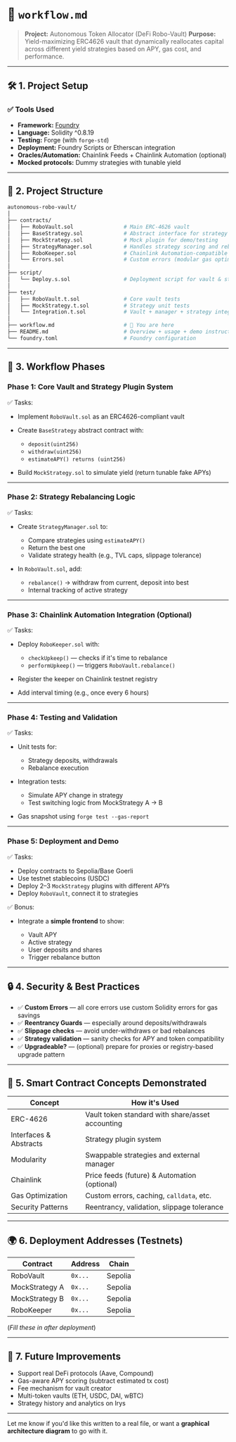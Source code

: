 # 📄 `workflow.md`

> **Project:** Autonomous Token Allocator (DeFi Robo-Vault)
> **Purpose:** Yield-maximizing ERC4626 vault that dynamically reallocates capital across different yield strategies based on APY, gas cost, and performance.

---

## 🛠️ 1. Project Setup

### ✅ Tools Used

* **Framework:** [Foundry](https://book.getfoundry.sh/)
* **Language:** Solidity ^0.8.19
* **Testing:** Forge (with `forge-std`)
* **Deployment:** Foundry Scripts or Etherscan integration
* **Oracles/Automation:** Chainlink Feeds + Chainlink Automation (optional)
* **Mocked protocols:** Dummy strategies with tunable yield

---

## 📂 2. Project Structure

```bash
autonomous-robo-vault/
│
├── contracts/
│   ├── RoboVault.sol                # Main ERC-4626 vault
│   ├── BaseStrategy.sol             # Abstract interface for strategy plugins
│   ├── MockStrategy.sol             # Mock plugin for demo/testing
│   ├── StrategyManager.sol          # Handles strategy scoring and rebalancing
│   ├── RoboKeeper.sol               # Chainlink Automation-compatible rebalancer
│   └── Errors.sol                   # Custom errors (modular gas optimization)
│
├── script/
│   └── Deploy.s.sol                 # Deployment script for vault & strategies
│
├── test/
│   ├── RoboVault.t.sol              # Core vault tests
│   ├── MockStrategy.t.sol           # Strategy unit tests
│   └── Integration.t.sol            # Vault + manager + strategy integration tests
│
├── workflow.md                      # 🚀 You are here
├── README.md                        # Overview + usage + demo instructions
└── foundry.toml                     # Foundry configuration
```

---

## 🔁 3. Workflow Phases

### Phase 1: Core Vault and Strategy Plugin System

✅ Tasks:

* Implement `RoboVault.sol` as an ERC4626-compliant vault
* Create `BaseStrategy` abstract contract with:

  * `deposit(uint256)`
  * `withdraw(uint256)`
  * `estimateAPY() returns (uint256)`
* Build `MockStrategy.sol` to simulate yield (return tunable fake APYs)

---

### Phase 2: Strategy Rebalancing Logic

✅ Tasks:

* Create `StrategyManager.sol` to:

  * Compare strategies using `estimateAPY()`
  * Return the best one
  * Validate strategy health (e.g., TVL caps, slippage tolerance)
* In `RoboVault.sol`, add:

  * `rebalance()` → withdraw from current, deposit into best
  * Internal tracking of active strategy

---

### Phase 3: Chainlink Automation Integration (Optional)

✅ Tasks:

* Deploy `RoboKeeper.sol` with:

  * `checkUpkeep()` — checks if it's time to rebalance
  * `performUpkeep()` — triggers `RoboVault.rebalance()`
* Register the keeper on Chainlink testnet registry
* Add interval timing (e.g., once every 6 hours)

---

### Phase 4: Testing and Validation

✅ Tasks:

* Unit tests for:

  * Strategy deposits, withdrawals
  * Rebalance execution
* Integration tests:

  * Simulate APY change in strategy
  * Test switching logic from MockStrategy A → B
* Gas snapshot using `forge test --gas-report`

---

### Phase 5: Deployment and Demo

✅ Tasks:

* Deploy contracts to Sepolia/Base Goerli
* Use testnet stablecoins (USDC)
* Deploy 2–3 `MockStrategy` plugins with different APYs
* Deploy `RoboVault`, connect it to strategies

✅ Bonus:

* Integrate a **simple frontend** to show:

  * Vault APY
  * Active strategy
  * User deposits and shares
  * Trigger rebalance button

---

## 🔒 4. Security & Best Practices

* ✅ **Custom Errors** — all core errors use custom Solidity errors for gas savings
* ✅ **Reentrancy Guards** — especially around deposits/withdrawals
* ✅ **Slippage checks** — avoid under-withdraws or bad rebalances
* ✅ **Strategy validation** — sanity checks for APY and token compatibility
* ✅ **Upgradeable?** — (optional) prepare for proxies or registry-based upgrade pattern

---

## 🧠 5. Smart Contract Concepts Demonstrated

| Concept                | How it's Used                                    |
| ---------------------- | ------------------------------------------------ |
| ERC-4626               | Vault token standard with share/asset accounting |
| Interfaces & Abstracts | Strategy plugin system                           |
| Modularity             | Swappable strategies and external manager        |
| Chainlink              | Price feeds (future) & Automation (optional)     |
| Gas Optimization       | Custom errors, caching, `calldata`, etc.         |
| Security Patterns      | Reentrancy, validation, slippage tolerance       |

---

## 🌍 6. Deployment Addresses (Testnets)

| Contract       | Address | Chain   |
| -------------- | ------- | ------- |
| RoboVault      | `0x...` | Sepolia |
| MockStrategy A | `0x...` | Sepolia |
| MockStrategy B | `0x...` | Sepolia |
| RoboKeeper     | `0x...` | Sepolia |

(*Fill these in after deployment*)

---

## 🚀 7. Future Improvements

* Support real DeFi protocols (Aave, Compound)
* Gas-aware APY scoring (subtract estimated tx cost)
* Fee mechanism for vault creator
* Multi-token vaults (ETH, USDC, DAI, wBTC)
* Strategy history and analytics on Irys

---

Let me know if you'd like this written to a real file, or want a **graphical architecture diagram** to go with it.
